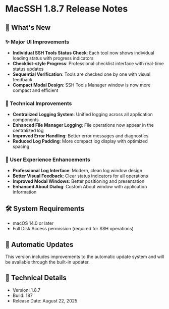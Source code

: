 # MacSSH 1.8.7 Release Notes

## 🎯 What's New

### ✨ Major UI Improvements
- **Individual SSH Tools Status Check**: Each tool now shows individual loading status with progress indicators
- **Checklist-style Progress**: Professional checklist interface with real-time status updates
- **Sequential Verification**: Tools are checked one by one with visual feedback
- **Compact Modal Design**: SSH Tools Manager window is now more compact and efficient

### 🔧 Technical Improvements
- **Centralized Logging System**: Unified logging across all application components
- **Enhanced File Manager Logging**: File operations now appear in the centralized log
- **Improved Error Handling**: Better error messages and diagnostics
- **Reduced Log Padding**: More compact log display with optimized spacing

### 🎨 User Experience Enhancements
- **Professional Log Interface**: Modern, clean log window design
- **Better Visual Feedback**: Clear status indicators for all operations
- **Improved Modal Windows**: Better positioning and presentation
- **Enhanced About Dialog**: Custom About window with application information

## 🛠️ System Requirements
- macOS 14.0 or later
- Full Disk Access permission (required for SSH operations)

## 🔄 Automatic Updates
This version includes improvements to the automatic update system and will be available through the built-in updater.

## 📝 Technical Details
- Version: 1.8.7
- Build: 187
- Release Date: August 22, 2025
